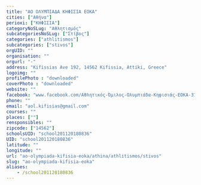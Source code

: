 ```yaml
---
title: "ΑΟ ΟΛΥΜΠΙΑΔΑ ΚΗΦΙΣΙΑ ΕΟΚΑ"
cities: ["Αθήνα"]
perioxi: ["ΚΗΦΙΣΙΑ"]
categoryNoSLug: "Αθλητισμός"
subcategoriesNoSLug: ["Στίβος"]
categories: ["athlitismos"]
subcategories: ["stivos"]
orgUID: ""
organisation: ""
orgurl: "-"
address: "Kifissias Ave 192, 14562 Kifissia, Attiki, Greece"
logoimg: ""
profilePhoto : "downloaded"
coverPhoto : "downloaded"
website: ""
facebook: "www.facebook.com/Αθλητικός-Όμιλος-Ολυμπιάδα-Κηφισιάς-EOKA-313832605872/"
phone: ""
email: "aol.kifisias@gmail.com"
courses: ""
places: [""]
rensponsibles: ""
zipcode: ["14562"]
schoolsUID: "school201120180836"
UID: "school201120180836"
latitude: ""
longitude: ""
url: "ao-olympiada-kifisia-eoka/athina/athlitismos/stivos"
slug: "ao-olympiada-kifisia-eoka"
aliases:
    - /school201120180836
---
```





